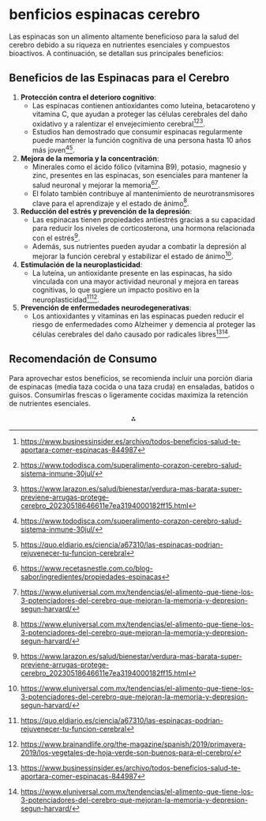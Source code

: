 # benficios espinacas cerebro

Las espinacas son un alimento altamente beneficioso para la salud del cerebro debido a su riqueza en nutrientes esenciales y compuestos bioactivos. A continuación, se detallan sus principales beneficios:

## **Beneficios de las Espinacas para el Cerebro**

1. **Protección contra el deterioro cognitivo**:
    - Las espinacas contienen antioxidantes como luteína, betacaroteno y vitamina C, que ayudan a proteger las células cerebrales del daño oxidativo y a ralentizar el envejecimiento cerebral[^1][^3][^7].
    - Estudios han demostrado que consumir espinacas regularmente puede mantener la función cognitiva de una persona hasta 10 años más joven[^3][^4].
2. **Mejora de la memoria y la concentración**:
    - Minerales como el ácido fólico (vitamina B9), potasio, magnesio y zinc, presentes en las espinacas, son esenciales para mantener la salud neuronal y mejorar la memoria[^2][^5].
    - El folato también contribuye al mantenimiento de neurotransmisores clave para el aprendizaje y el estado de ánimo[^5].
3. **Reducción del estrés y prevención de la depresión**:
    - Las espinacas tienen propiedades antiestrés gracias a su capacidad para reducir los niveles de corticosterona, una hormona relacionada con el estrés[^7].
    - Además, sus nutrientes pueden ayudar a combatir la depresión al mejorar la función cerebral y estabilizar el estado de ánimo[^5].
4. **Estimulación de la neuroplasticidad**:
    - La luteína, un antioxidante presente en las espinacas, ha sido vinculada con una mayor actividad neuronal y mejora en tareas cognitivas, lo que sugiere un impacto positivo en la neuroplasticidad[^4][^10].
5. **Prevención de enfermedades neurodegenerativas**:
    - Los antioxidantes y vitaminas en las espinacas pueden reducir el riesgo de enfermedades como Alzheimer y demencia al proteger las células cerebrales del daño causado por radicales libres[^1][^5].

## **Recomendación de Consumo**

Para aprovechar estos beneficios, se recomienda incluir una porción diaria de espinacas (media taza cocida o una taza cruda) en ensaladas, batidos o guisos. Consumirlas frescas o ligeramente cocidas maximiza la retención de nutrientes esenciales.

<div style="text-align: center">⁂</div>

[^1]: https://www.businessinsider.es/archivo/todos-beneficios-salud-te-aportara-comer-espinacas-844987

[^2]: https://www.recetasnestle.com.co/blog-sabor/ingredientes/propiedades-espinacas

[^3]: https://www.tododisca.com/superalimento-corazon-cerebro-salud-sistema-inmune-30jul/

[^4]: https://quo.eldiario.es/ciencia/a67310/las-espinacas-podrian-rejuvenecer-tu-funcion-cerebral

[^5]: https://www.eluniversal.com.mx/tendencias/el-alimento-que-tiene-los-3-potenciadores-del-cerebro-que-mejoran-la-memoria-y-depresion-segun-harvard/

[^6]: https://www.ceafa.es/es/que-comunicamos/noticias/verduras-y-vitaminas-para-una-mejor-funcion-cerebral

[^7]: https://www.larazon.es/salud/bienestar/verdura-mas-barata-super-previene-arrugas-protege-cerebro_20230518646611e7ea3194000182ff15.html

[^8]: https://www.medicalnewstoday.com/articles/es/espinaca

[^9]: https://www.libertaddigital.com/ciencia-tecnologia/salud/2024-12-03/alimentos-mente-0e-7193310/

[^10]: https://www.brainandlife.org/the-magazine/spanish/2019/primavera-2019/los-vegetales-de-hoja-verde-son-buenos-para-el-cerebro/

[^11]: https://www.recetasnestle.com.pe/escuela-sabor/ingredientes/todo-sobre-espinacas

